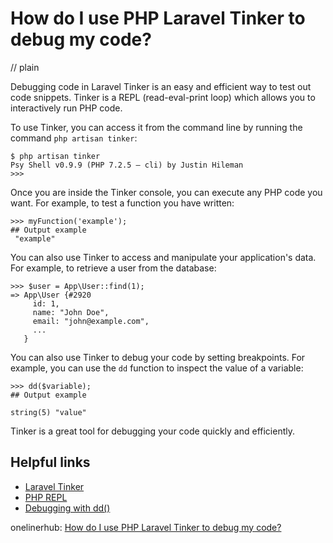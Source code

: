 # How do I use PHP Laravel Tinker to debug my code?
// plain

Debugging code in Laravel Tinker is an easy and efficient way to test out code snippets. Tinker is a REPL (read-eval-print loop) which allows you to interactively run PHP code.

To use Tinker, you can access it from the command line by running the command `php artisan tinker`:

```
$ php artisan tinker
Psy Shell v0.9.9 (PHP 7.2.5 — cli) by Justin Hileman
>>>
```

Once you are inside the Tinker console, you can execute any PHP code you want. For example, to test a function you have written:

```
>>> myFunction('example');
## Output example
 "example"
```

You can also use Tinker to access and manipulate your application's data. For example, to retrieve a user from the database:

```
>>> $user = App\User::find(1);
=> App\User {#2920
     id: 1,
     name: "John Doe",
     email: "john@example.com",
     ...
   }
```

You can also use Tinker to debug your code by setting breakpoints. For example, you can use the `dd` function to inspect the value of a variable:

```
>>> dd($variable);
## Output example

string(5) "value"
```

Tinker is a great tool for debugging your code quickly and efficiently.

## Helpful links
- [Laravel Tinker](https://laravel.com/docs/7.x/tinker)
- [PHP REPL](https://www.php.net/manual/en/features.commandline.interactive.php)
- [Debugging with dd()](https://laravel.com/docs/7.x/helpers#method-dd)

onelinerhub: [How do I use PHP Laravel Tinker to debug my code?](https://onelinerhub.com/php-laravel/how-do-i-use-php-laravel-tinker-to-debug-my-code)